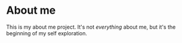 # About me

This is my about me project. It's not *everything* about me, but it's the beginning of my self exploration. 